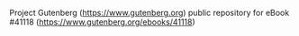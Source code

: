 Project Gutenberg (https://www.gutenberg.org) public repository for eBook #41118 (https://www.gutenberg.org/ebooks/41118)
